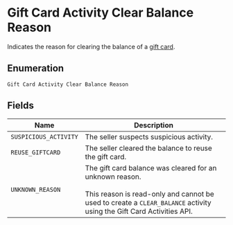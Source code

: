 
# Gift Card Activity Clear Balance Reason

Indicates the reason for clearing the balance of a [gift card](../../doc/models/gift-card.md).

## Enumeration

`Gift Card Activity Clear Balance Reason`

## Fields

| Name | Description |
|  --- | --- |
| `SUSPICIOUS_ACTIVITY` | The seller suspects suspicious activity. |
| `REUSE_GIFTCARD` | The seller cleared the balance to reuse the gift card. |
| `UNKNOWN_REASON` | The gift card balance was cleared for an unknown reason.<br><br>This reason is read-only and cannot be used to create a `CLEAR_BALANCE` activity using the Gift Card Activities API. |

